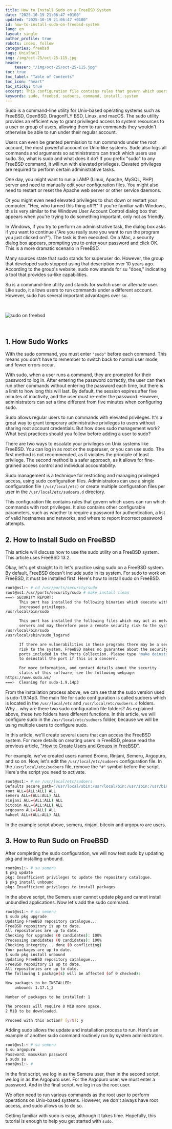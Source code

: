 ```yaml
---
title: How to Install Sudo on a FreeBSD System
date: "2025-10-19 21:06:47 +0100"
updated: "2025-10-19 21:06:47 +0100"
id: how-to-install-sudo-on-freebsd-system
lang: en
layout: single
author_profile: true
robots: index, follow
categories: freebsd
tags: UnixShell
img: /img/oct-25/oct-25-115.jpg
header: 
    teaser: "/img/oct-25/oct-25-115.jpg"
toc: true
toc_label: "Table of Contents"
toc_icon: "heart"
toc_sticky: true
excerpt: This configuration file contains rules that govern which users can run which commands with root privileges. It also contains other configurable parameters, such as whether to require a password for authentication, a list of valid hostnames and networks, and where to report incorrect password attempts.
keywords: sudo, freebsd, sudoers, command, install, system
---
```


Sudo is a command-line utility for Unix-based operating systems such as FreeBSD, OpenBSD, DragonFLY BSD, Linux, and macOS. The sudo utility provides an efficient way to grant privileged access to system resources to a user or group of users, allowing them to run commands they wouldn't otherwise be able to run under their regular account.

Users can even be granted permission to run commands under the root account, the most powerful account on Unix-like systems. Sudo also logs all commands and arguments so administrators can track which users use sudo.
So, what is sudo and what does it do? If you prefix "sudo" to any FreeBSD command, it will run with elevated privileges. Elevated privileges are required to perform certain administrative tasks.

One day, you might want to run a LAMP (Linux, Apache, MySQL, PHP) server and need to manually edit your configuration files. You might also need to restart or reset the Apache web server or other service daemons.

Or you might even need elevated privileges to shut down or restart your computer. "Hey, who turned this thing off?!" If you're familiar with Windows, this is very similar to the Windows User Account Control dialog box that appears when you're trying to do something important, only not as friendly.

In Windows, if you try to perform an administrative task, the dialog box asks if you want to continue ("Are you really sure you want to run the program you just clicked on?"). The task is then executed. On a Mac, a security dialog box appears, prompting you to enter your password and click OK. This is a more dramatic scenario in FreeBSD.

Many sources state that sudo stands for superuser do. However, the group that developed sudo stopped using that description over 10 years ago. According to the group's website, sudo now stands for su "does," indicating a tool that provides su-like capabilities.

Su is a command-line utility and stands for switch user or alternate user. Like sudo, it allows users to run commands under a different account. However, sudo has several important advantages over su.

<br/>

![sudo on freebsd](/img/oct-25/oct-25-115.jpg)

<br/>

## 1. How Sudo Works

With the sudo command, you must enter `"sudo"` before each command. This means you don't have to remember to switch back to normal user mode, and fewer errors occur.

With sudo, when a user runs a command, they are prompted for their password to log in. After entering the password correctly, the user can then run other commands without entering the password each time, but there is a limit to how long this will last. By default, the session expires after five minutes of inactivity, and the user must re-enter the password. However, administrators can set a time different from five minutes when configuring sudo.

Sudo allows regular users to run commands with elevated privileges. It's a great way to grant temporary administrative privileges to users without sharing root account credentials. But how does sudo management work? What best practices should you follow before adding a user to sudo?

There are two ways to escalate your privileges on Unix systems like FreeBSD. You can log in as root or the superuser, or you can use sudo. The first method is not recommended, as it violates the principle of least privilege. The second method is a safer approach, as it allows for fine-grained access control and individual accountability.

Sudo management is a technique for restricting and managing privileged access, using sudo configuration files. Administrators can use a single configuration file `(/usr/local/etc)` or create multiple configuration files per user in the `/usr/local/etc/sudoers.d` directory.

This configuration file contains rules that govern which users can run which commands with root privileges. It also contains other configurable parameters, such as whether to require a password for authentication, a list of valid hostnames and networks, and where to report incorrect password attempts.


## 2. How to Install Sudo on FreeBSD

This article will discuss how to use the sudo utility on a FreeBSD system. This article uses FreeBSD 13.2.

Okay, let's get straight to it: let's practice using sudo on a FreeBSD system. By default, FreeBSD doesn't include sudo in its system. For sudo to work on FreeBSD, it must be installed first. Here's how to install sudo on FreeBSD.

```sh
root@ns1:~ # cd /usr/ports/security/sudo
root@ns1:/usr/ports/security/sudo # make install clean
===> SECURITY REPORT: 
      This port has installed the following binaries which execute with
      increased privileges.
/usr/local/bin/sudo

      This port has installed the following files which may act as network
      servers and may therefore pose a remote security risk to the system.
/usr/local/bin/sudo
/usr/local/sbin/sudo_logsrvd

      If there are vulnerabilities in these programs there may be a security
      risk to the system. FreeBSD makes no guarantee about the security of
      ports included in the Ports Collection. Please type 'make deinstall'
      to deinstall the port if this is a concern.

      For more information, and contact details about the security
      status of this software, see the following webpage: 
https://www.sudo.ws/
===>  Cleaning for sudo-1.9.14p3
```


From the installation process above, we can see that the sudo version used is udo-1.9.14p3. The main file for sudo configuration is called sudoers which is located in the `/usr/local/etc` and `/usr/local/etc/sudoers.d` folders. Why... why are there two sudo configuration file folders? As explained above, these two folders have different functions. In this article, we will configure sudo in the `/usr/local/etc/sudoers` folder, because we will be using multiple users to configure sudo.

In this article, we'll create several users that can access the FreeBSD system. For more details on creating users in FreeBSD, please read the previous article, ["How to Create Users and Groups in FreeBSD"](https://unixwinbsd.site/freebsd/how-to-create-users-and-groups-in-freeBSD/).

For example, we've created users named Bromo, Rinjani, Semeru, Argopuro, and so on. Now, let's edit the `/usr/local/etc/sudoers` configuration file. In the `/usr/local/etc/sudoers` file, remove the `"#"` symbol before the script. Here's the script you need to activate.

```sh
root@ns1:~ # ee /usr/local/etc/sudoers
Defaults secure_path="/usr/local/sbin:/usr/local/bin:/usr/sbin:/usr/bin:/sbin:/bin"
root ALL=(ALL:ALL) ALL
semeru ALL=(ALL:ALL) ALL
rinjani ALL=(ALL:ALL) ALL
bitcoin ALL=(ALL:ALL) ALL
argopuro ALL=(ALL) ALL
%wheel ALL=(ALL:ALL) ALL
```

In the example script above, semeru, rinjani, bitcoin and argopuro are users.


## 3. How to Run Sudo on FreeBSD

After completing the sudo configuration, we will now test sudo by updating pkg and installing unbound.

```sh
root@ns1:~ # su semeru
$ pkg update
pkg: Insufficient privileges to update the repository catalogue.
$ pkg install unbound
pkg: Insufficient privileges to install packages
```

In the above script, the Semeru user cannot update pkg and cannot install unbundled applications. Now let's add the sudo command.

```sh
root@ns1:~ # su semeru
$ sudo pkg upgrade
Updating FreeBSD repository catalogue...
FreeBSD repository is up to date.
All repositories are up to date.
Checking for upgrades (0 candidates): 100%
Processing candidates (0 candidates): 100%
Checking integrity... done (0 conflicting)
Your packages are up to date.
$ sudo pkg install unbound
Updating FreeBSD repository catalogue...
FreeBSD repository is up to date.
All repositories are up to date.
The following 1 package(s) will be affected (of 0 checked):

New packages to be INSTALLED:
	unbound: 1.17.1_2

Number of packages to be installed: 1

The process will require 8 MiB more space.
2 MiB to be downloaded.

Proceed with this action? [y/N]: y
```

Adding sudo allows the update and installation process to run. Here's an example of another sudo command routinely run by system administrators.

```sh
root@ns1:~ # su semeru
$ su argopuro
Password: masukkan password
$ sudo su
root@ns1:~ # 
```

In the first script, we log in as the Semeru user, then in the second script, we log in as the Argopuro user. For the Argopuro user, we must enter a password. And in the final script, we log in as the root user.

We often need to run various commands as the root user to perform operations on Unix-based systems. However, we don't always have root access, and sudo allows us to do so.

Getting familiar with sudo is easy, although it takes time. Hopefully, this tutorial is enough to help you get started with `sudo`.